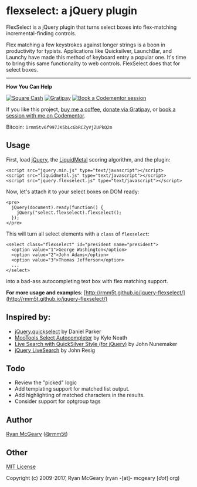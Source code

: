 # flexselect: a jQuery plugin

FlexSelect is a jQuery plugin that turns select boxes into flex-matching
incremental-finding controls.

Flex matching a few keystrokes against longer strings is a boon in
productivity for typists. Applications like Quicksilver, LaunchBar, and
Launchy have made this method of keyboard entry a popular one. It's time to
bring this same functionality to web controls. FlexSelect does that for select
boxes.

---

**How You Can Help**

[![Square Cash](http://img.shields.io/badge/square%20cash-$rmm5t-brightgreen.svg)][square]
[![Gratipay](http://img.shields.io/gratipay/rmm5t.svg)][gratipay]
[![Book a Codementor session](http://img.shields.io/badge/codementor-book%20a%20session-orange.svg)][codementor]

If you like this project, [buy me a coffee][square], [donate via Gratipay][gratipay], or [book a session with me on Codementor][codementor].

Bitcoin: `1rmm5tv6f997JK5bLcGbRCZyVjZUPkQ2m`

[square]: https://cash.me/$rmm5t "Donate to rmm5t for open source!"
[gratipay]: https://gratipay.com/rmm5t/ "Donate to rmm5t for open source!"
[bitcoin]: bitcoin:1rmm5tv6f997JK5bLcGbRCZyVjZUPkQ2m?amount=0.01&label=Coffee%20to%20rmm5t%20for%20Open%20Source "Buy rmm5t a coffee for open source!"
[codementor]: https://www.codementor.io/rmm5t?utm_campaign=profile&utm_source=button-rmm5t&utm_medium=shields "Book a session with rmm5t on Codementor!"

## Usage

First, load [jQuery](http://jquery.com/), the
[LiquidMetal](http://github.com/rmm5t/liquidmetal/) scoring algorithm, and the
plugin:

    <script src="jquery.min.js" type="text/javascript"></script>
    <script src="liquidmetal.js" type="text/javascript"></script>
    <script src="jquery.flexselect.js" type="text/javascript"></script>

Now, let's attach it to your select boxes on DOM ready:

    <pre>
      jQuery(document).ready(function() {
        jQuery("select.flexselect).flexselect();
      });
    </pre>

This will turn all select elements with a `class` of `flexselect`:

    <select class="flexselect" id="president name="president">
      <option value="1">George Washington</option>
      <option value="2">John Adams</option>
      <option value="3">Thomas Jefferson</option>
      ...
    </select>

into a bad-ass autocompleting text box with flex matching support.

**For more usage and examples**: [http://rmm5t.github.io/jquery-flexselect/](http://rmm5t.github.io/jquery-flexselect/)

## Inspired by:

* [jQuery.quickselect](http://jonmagic.com/2008/11/12/jquery-quickselect-js) by Daniel Parker
* [MooTools Select Autocompleter](http://warpspire.com/tipsresources/interface-scripting/select-autocompleter/) by Kyle Neath
* [Live Search with QuickSilver Style (for jQuery)](http://orderedlist.com/articles/live-search-with-quicksilver-style-for-jquery) by John Nunemaker
* [jQuery LiveSearch](http://ejohn.org/blog/jquery-livesearch/) by John Resig

## Todo

* Review the "picked" logic
* Add templating support for matched list output.
* Add highlighting of matched characters in the results.
* Consider support for optgroup tags

## Author

[Ryan McGeary](http://ryan.mcgeary.org) ([@rmm5t](http://twitter.com/rmm5t))

## Other

[MIT License](http://www.opensource.org/licenses/mit-license.php)

Copyright (c) 2009-2017, Ryan McGeary (ryan -[at]- mcgeary [*dot*] org)
